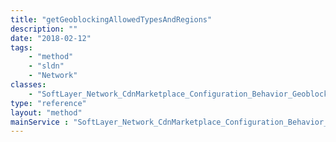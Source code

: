 ```yaml
---
title: "getGeoblockingAllowedTypesAndRegions"
description: ""
date: "2018-02-12"
tags:
    - "method"
    - "sldn"
    - "Network"
classes:
    - "SoftLayer_Network_CdnMarketplace_Configuration_Behavior_Geoblocking"
type: "reference"
layout: "method"
mainService : "SoftLayer_Network_CdnMarketplace_Configuration_Behavior_Geoblocking"
---
```

